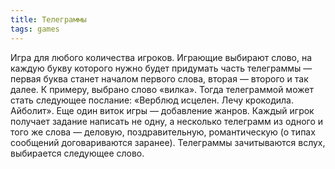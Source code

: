```yaml
---
title: Телеграммы
tags: games
---
```


Игра для любого количества игроков. Играющие выбирают слово, на каждую букву которого нужно будет придумать часть телеграммы — первая буква ста­нет началом первого слова, вторая — второго и так далее. К примеру, выбрано слово «вилка». Тогда телеграммой может стать следующее послание: «Верблюд исцелен. Лечу крокодила. Айболит». Еще один виток игры — добавление жан­ров. Каждый игрок получает задание написать не одну, а несколько телеграмм из одного и того же слова — деловую, поздравительную, романтическую (о ти­пах сообщений договариваются заранее). Телеграммы зачитываются вслух, выбирается следующее слово.